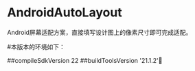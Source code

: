 # AndroidAutoLayout
Android屏幕适配方案，直接填写设计图上的像素尺寸即可完成适配。

#本版本的环境如下：

##compileSdkVersion 22
##buildToolsVersion '21.1.2'

